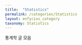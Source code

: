 ```yaml
---
title:  "Statistics"
permalink: /categories/Statistics
layout: enfycius_category
taxonomy: Statistics
---
```


통계학 글 모음
